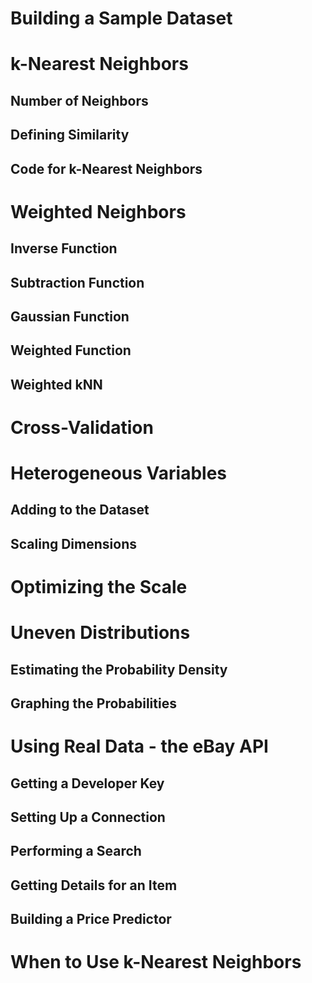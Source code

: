 # Building a Sample Dataset
# k-Nearest Neighbors
## Number of Neighbors
## Defining Similarity
## Code for k-Nearest Neighbors
# Weighted Neighbors
## Inverse Function
## Subtraction Function
## Gaussian Function
## Weighted Function
## Weighted kNN
# Cross-Validation
# Heterogeneous Variables
## Adding to the Dataset
## Scaling Dimensions
# Optimizing the Scale
# Uneven Distributions
## Estimating the Probability Density
## Graphing the Probabilities
# Using Real Data - the eBay API
## Getting a Developer Key
## Setting Up a Connection
## Performing a Search
## Getting Details for an Item
## Building a Price Predictor
# When to Use k-Nearest Neighbors
